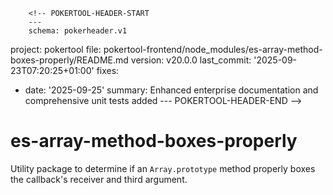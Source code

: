        <!-- POKERTOOL-HEADER-START
        ---
        schema: pokerheader.v1
project: pokertool
file: pokertool-frontend/node_modules/es-array-method-boxes-properly/README.md
version: v20.0.0
last_commit: '2025-09-23T07:20:25+01:00'
fixes:
- date: '2025-09-25'
  summary: Enhanced enterprise documentation and comprehensive unit tests added
        ---
        POKERTOOL-HEADER-END -->
# es-array-method-boxes-properly

Utility package to determine if an `Array.prototype` method properly boxes the callback's receiver and third argument.
